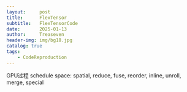 ```yaml
---
layout:     post
title:      FlexTensor
subtitle:   FlexTensorCode
date:       2025-01-13
author:     Treaseven
header-img: img/bg18.jpg
catalog: true
tags:
    - CodeReproduction
---
```


GPU过程
schedule space: spatial, reduce, fuse, reorder, inline, unroll, merge, special
